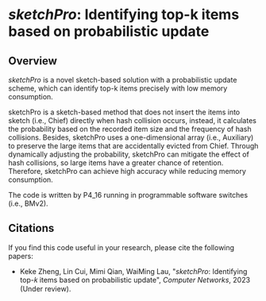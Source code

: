 # _sketchPro_: Identifying top-k items based on probabilistic update

## Overview
_sketchPro_ is a novel sketch-based solution with a probabilistic update scheme, which can identify top-k items precisely with low memory consumption.

sketchPro is a sketch-based method that does not insert the items into sketch (i.e., Chief) directly when hash collision occurs, instead, it calculates the probability based on the recorded item size and the frequency of hash collisions. Besides, sketchPro uses a one-dimensional array (i.e., Auxiliary) to preserve the large items that are accidentally evicted from Chief. Through dynamically adjusting the probability, sketchPro can mitigate the effect of hash collisions, so large items have a greater chance of retention. Therefore, sketchPro can achieve high accuracy while reducing memory consumption.

The code is written by P4_16 running in programmable software switches (i.e., BMv2).



## Citations

If you find this code useful in your research, please cite the following papers:

* Keke Zheng, Lin Cui, Mimi Qian, WaiMing Lau, "_sketchPro_: Identifying top-𝑘 items based on probabilistic update", _Computer Networks_, 2023 (Under review).
